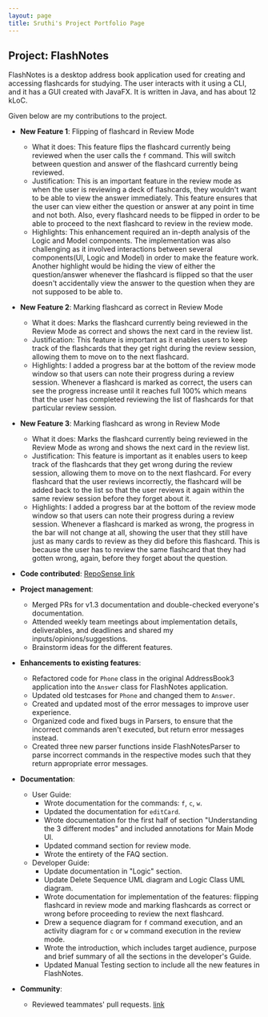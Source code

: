 ```yaml
---
layout: page
title: Sruthi's Project Portfolio Page
---
```


## Project: FlashNotes

FlashNotes is a desktop address book application used for creating and accessing flashcards for studying. The user interacts with it using a CLI, and it has a GUI created with JavaFX. It is written in Java, and has about 12 kLoC.

Given below are my contributions to the project.

* **New Feature 1**: Flipping of flashcard in Review Mode
    * What it does: This feature flips the flashcard currently being reviewed when the user calls the `f` command.
    This will switch between question and answer of the flashcard currently being reviewed.
    * Justification: This is an important feature in the review mode as when the user is reviewing a deck of flashcards, 
    they wouldn't want to be able to view the answer immediately. This feature ensures that the user can view either 
    the question or answer at any point in time and not both. Also, every flashcard needs to be flipped in order 
    to be able to proceed to the next flashcard to review in the review mode.
    * Highlights: This enhancement required an in-depth analysis of the Logic and Model components. The implementation 
    was also challenging as it involved interactions between several components(UI, Logic and Model) in order to make 
    the feature work.
    Another highlight would be hiding the view of either the question/answer whenever the flashcard is flipped so that 
    the user doesn't accidentally view the answer to the question when they are not supposed to be able to.
 
* **New Feature 2**: Marking flashcard as correct in Review Mode
    * What it does: Marks the flashcard currently being reviewed in the Review Mode as correct and shows the next 
    card in the review list.
    * Justification: This feature is important as it enables users to keep track of the flashcards that they get right 
    during the review session, allowing them to move on to the next flashcard.
    * Highlights: I added a progress bar at the bottom of the review mode window so that users can note their 
    progress during a review session. Whenever a flashcard is marked as correct, the users can see the progress 
    increase until it reaches full 100% which means that the user has completed reviewing the list of flashcards for 
    that particular review session.  
    
* **New Feature 3**: Marking flashcard as wrong in Review Mode
    * What it does: Marks the flashcard currently being reviewed in the Review Mode as wrong and shows the next 
    card in the review list.
    * Justification: This feature is important as it enables users to keep track of the flashcards that they get wrong 
    during the review session, allowing them to move on to the next flashcard. For every flashcard that the user 
    reviews incorrectly, the flashcard will be added back to the list so that the user reviews it again within the same 
    review session before they forget about it. 
    * Highlights: I added a progress bar at the bottom of the review mode window so that users can 
    note their progress during a review session. Whenever a flashcard is marked as wrong, the progress in the bar will
    not change at all, showing the user that they still have just as many cards to review as they did before this 
    flashcard. This is because the user has to review the same flashcard that they had gotten wrong, again, before 
    they forget about the question. 

* **Code contributed**: [RepoSense link](https://nus-cs2103-ay2021s1.github.io/tp-dashboard/#breakdown=true&search=&sort=groupTitle&sortWithin=title&since=2020-08-14&timeframe=commit&mergegroup=&groupSelect=groupByRepos&checkedFileTypes=docs~functional-code~test-code~other&tabOpen=true&tabType=authorship&tabAuthor=Sruthisarav&tabRepo=AY2021S1-CS2103T-T15-2%2Ftp%5Bmaster%5D&authorshipIsMergeGroup=false&authorshipFileTypes=docs~functional-code~test-code)

* **Project management**:
    * Merged PRs for v1.3 documentation and double-checked everyone's documentation.
    * Attended weekly team meetings about implementation details, deliverables, and deadlines and shared my 
    inputs/opinions/suggestions.
    * Brainstorm ideas for the different features.
 
* **Enhancements to existing features**:
    * Refactored code for `Phone` class in the original AddressBook3 application
    into the `Answer` class for FlashNotes application.
    * Updated old testcases for `Phone` and changed them to `Answer`.
    * Created and updated most of the error messages to improve user experience.
    * Organized code and fixed bugs in Parsers, to ensure that the incorrect commands aren't executed, but return 
    error messages instead.
    * Created three new parser functions inside FlashNotesParser to parse incorrect commands in the respective modes 
    such that they return appropriate error messages. 
 
* **Documentation**:
  * User Guide:
    * Wrote documentation for the commands: `f`, `c`, `w`.
    * Updated the documentation for `editCard`.
    * Wrote documentation for the first half of section "Understanding the 3 different modes" and included annotations 
    for Main Mode UI.
    * Updated command section for review mode.
    * Wrote the entirety of the FAQ section.
  * Developer Guide:
    * Update documentation in "Logic" section.
    * Update Delete Sequence UML diagram and Logic Class UML diagram.
    * Wrote documentation for implementation of the features: flipping flashcard in review mode and marking flashcards 
    as correct or wrong before proceeding to review the next flashcard.
    * Drew a sequence diagram for `f` command execution, and an activity diagram for `c` or `w` command execution in 
    the review mode.
    * Wrote the introduction, which includes target audience, purpose and brief summary of all the sections in the 
    developer's Guide.
    * Updated Manual Testing section to include all the new features in FlashNotes.    

* **Community**:
    * Reviewed teammates' pull requests. [link](https://github.com/AY2021S1-CS2103T-T15-2/tp/pull/184)
